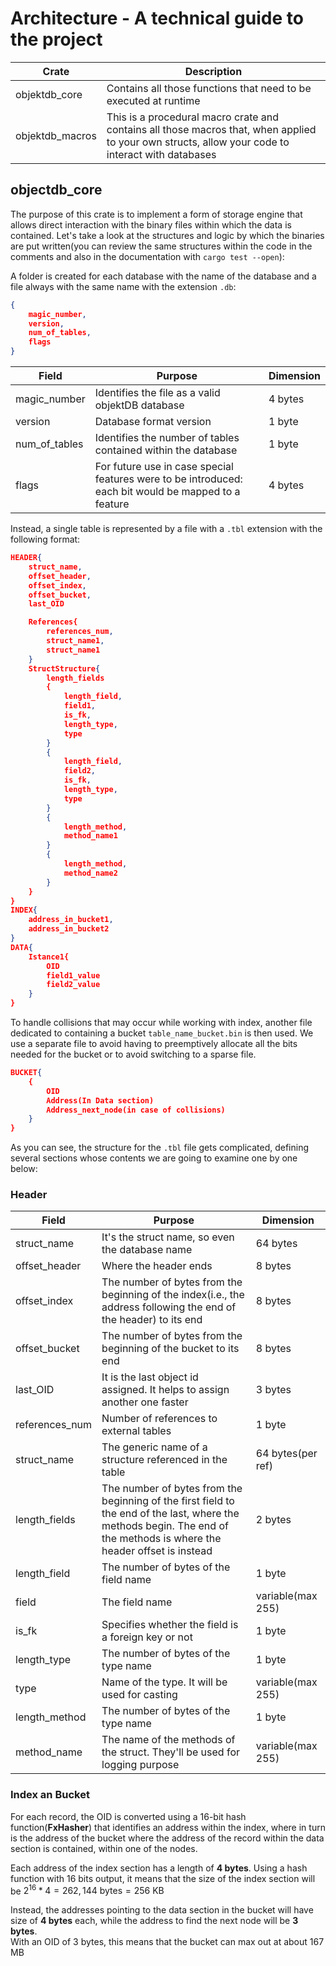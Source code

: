 # Architecture - A technical guide to the project
| **Crate**       | **Description**                                                                                                                                   |
|-----------------|---------------------------------------------------------------------------------------------------------------------------------------------------|
| objektdb_core   | Contains all those functions that need to be executed at runtime                                                                                  |
| objektdb_macros | This is a procedural macro crate and contains all those macros that, when applied to your own structs, allow your code to interact with databases |

## objectdb_core
The purpose of this crate is to implement a form of storage engine that allows direct interaction with the binary files within which the data is contained. Let's take a look at the structures and logic by which the binaries are put written(you can review the same structures within the code in the comments and also in the documentation with `cargo test --open`):

A folder is created for each database with the name of the database and a file always with the same name with the extension `.db`:

```json
{
    magic_number,
    version,
    num_of_tables,
    flags
}
```

| **Field**     | **Purpose**                                                                                          | **Dimension** |
|---------------|------------------------------------------------------------------------------------------------------|---------------|
| magic_number  | Identifies the file as a valid objektDB database                                                     | 4 bytes       |
| version       | Database format version                                                                              | 1 byte        |
| num_of_tables | Identifies the number of tables contained within the database                                        | 1 byte        |
| flags         | For future use in case special features were to be introduced: each bit would be mapped to a feature | 4 bytes       |


Instead, a single table is represented by a file with a `.tbl` extension with the following format:

```json
HEADER{
    struct_name,
    offset_header,
    offset_index,
    offset_bucket,
    last_OID

    References{
        references_num,
    	struct_name1,
    	struct_name1
    }
    StructStructure{
        length_fields
        {
            length_field,
            field1,
            is_fk,
            length_type,
            type
        }
        {
            length_field,
            field2,
            is_fk,
            length_type,
            type
        }
        {
            length_method,
            method_name1
        }
        {
            length_method,
            method_name2
        }
    }
}
INDEX{
	address_in_bucket1,
    address_in_bucket2
}
DATA{
	Istance1{
		OID
		field1_value
		field2_value
	}
}

```
To handle collisions that may occur while working with index, another file dedicated to containing a bucket `table_name_bucket.bin` is then used. We use a separate file to avoid having to preemptively allocate all the bits needed for the bucket or to avoid switching to a sparse file.
```json
BUCKET{
    {
        OID
        Address(In Data section)
        Address_next_node(in case of collisions)
    }
}
```
As you can see, the structure for the `.tbl` file gets complicated, defining several sections whose contents we are going to examine one by one below:

### Header

| **Field**      | **Purpose**                                                                                                                                                             | **Dimension**     |
|----------------|-------------------------------------------------------------------------------------------------------------------------------------------------------------------------|-------------------|
| struct_name    | It's the struct name, so even the database name                                                                                                                         | 64 bytes          |
| offset_header  | Where the header ends                                                                                                                                                   | 8 bytes          |
| offset_index   | The number of bytes from the beginning of the index(i.e., the address following the end of the header) to its end                                                       | 8 bytes           |
| offset_bucket  | The number of bytes from the beginning of the bucket to its end                                                                                                         | 8 bytes          |
| last_OID       | It is the last object id assigned. It helps to assign another one faster                                                                                                | 3 bytes          |
| references_num | Number of references to external tables                                                                                                                                 | 1 byte           |
| struct_name    | The generic name of a structure referenced in the table                                                                                                                 | 64 bytes(per ref)  |
| length_fields  | The number of bytes from the beginning of the first field to the end of the last, where the methods begin. The end of the methods is where the header offset is instead | 2 bytes           |
| length_field   | The number of bytes of the field name                                                                                                                                   | 1 byte            |
| field          | The field name                                                                                                                                                          | variable(max 255) |
| is_fk          | Specifies whether the field is a foreign key or not                                                                                                                     | 1 byte            |
| length_type    | The number of bytes of the type name                                                                                                                                    | 1 byte            |
| type           | Name of the type. It will be used for casting                                                                                                                           | variable(max 255) |
| length_method  | The number of bytes of the type name                                                                                                                                    | 1 byte            |
| method_name    | The name of the methods of the struct. They'll be used for logging purpose                                                                                              | variable(max 255) |

### Index an Bucket
For each record, the OID is converted using a 16-bit hash function(**FxHasher**) that identifies an address within the index, where in turn is the address of the bucket where the address of the record within the data section is contained, within one of the nodes.

Each address of the index section has a length of **4 bytes**. Using a hash function with 16 bits output, it means that the size of the index section will be $2^{16}*4= 262,144 \ \text{bytes}= 256 \  \text{KB}$

Instead, the addresses pointing to the data section in the bucket will have size of **4 bytes** each, while the address to find the next node will be **3 bytes**. \
With an OID of 3 bytes, this means that the bucket can max out at about 167 MB
